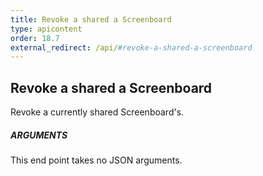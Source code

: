 ```yaml
---
title: Revoke a shared a Screenboard
type: apicontent
order: 18.7
external_redirect: /api/#revoke-a-shared-a-screenboard
---
```


## Revoke a shared a Screenboard

Revoke a currently shared Screenboard's.

##### ARGUMENTS

This end point takes no JSON arguments.

